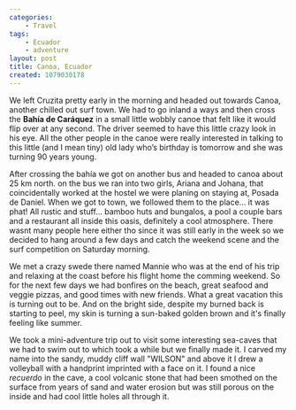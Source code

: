 ```yaml
---
categories:
    - Travel
tags:
    - Ecuador
    - adventure
layout: post
title: Canoa, Ecuador
created: 1079030178
---
```


We left Cruzita pretty early in the morning and headed out towards Canoa, another chilled out surf town.  We had to go inland a ways and then cross the **Bahía de Caráquez** in a small little wobbly canoe that felt like it would flip over at any second. The driver seemed to have this little crazy look in his eye.  All the other people in the canoe were really interested in talking to this little (and I mean tiny) old lady who’s birthday is tomorrow and she was turning 90 years young.

<!--more-->

After crossing the bahía we got on another bus and headed to canoa about 25 km north. on the bus we ran into two girls, Ariana and Johana, that coincidentally worked at the hostel we were planing on staying at, Posada de Daniel. When we got to town, we followed them to the place... it was phat!  All rustic and stuff... bamboo huts and bungalos, a pool a couple bars and a restaurant all inside this oasis, definitely a cool atmosphere.  There wasnt many people here either tho since it was still early in the week so we decided to hang around a few days and catch the weekend scene and the surf competition on Saturday morning.

We met a crazy swede there named Mannie who was at the end of his trip and relaxing at the coast before his flight home the comming weekend.  So for the next few days we had bonfires on the beach, great seafood and veggie pizzas, and good times with new friends. What a great vacation this is turning out to be. And on the bright side, despite my burned back is starting to peel, my skin is turning a sun-baked golden brown and it's finally feeling like summer.

We took a mini-adventure trip out to visit some interesting sea-caves that we had to swim out to which took a while but we finally made it.  I carved my name into the sandy, muddy cliff wall "WILSON" and above it I drew a volleyball with a handprint imprinted with a face on it.  I found a nice *recuerdo* in the cave, a cool volcanic stone that had been smothed on the surface from years of sand and water erosion but was still porous on the inside and had cool little holes all through it.

